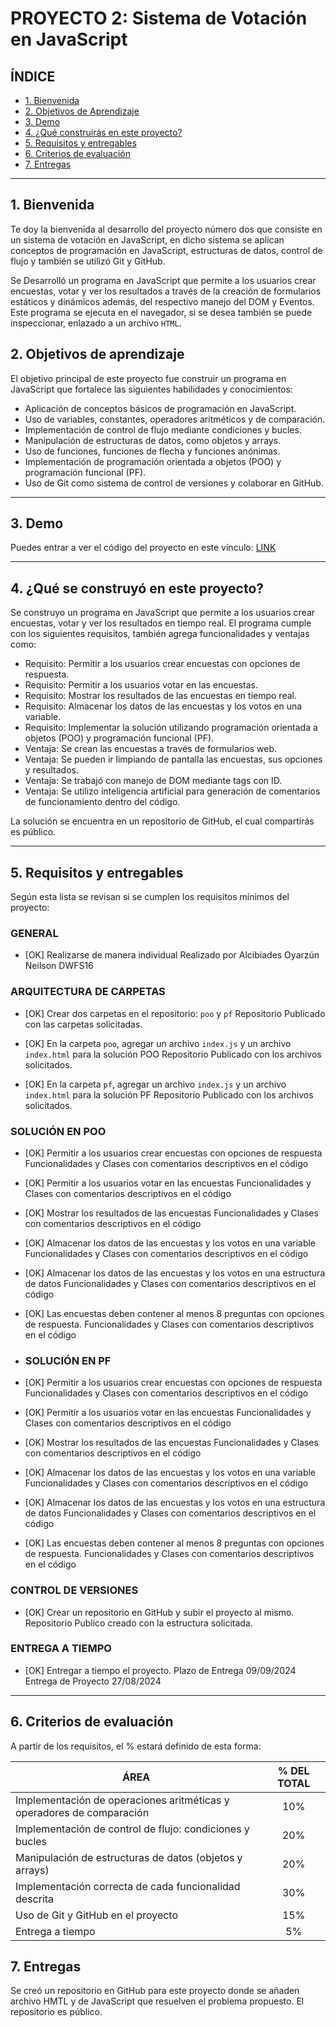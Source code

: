 # PROYECTO 2: Sistema de Votación en JavaScript

## **ÍNDICE**

* [1. Bienvenida](#1-intro)
* [2. Objetivos de Aprendizaje](#2-demo)
* [3. Demo](#3-qu%C3%A9-construir%C3%A1s)
* [4. ¿Qué construirás en este proyecto?](#4-objetivos-de-aprendizaje)
* [5. Requisitos y entregables](#5-requisitos-y-entregables)
* [6. Criterios de evaluación](#6-criterios-de-evaluaci%C3%B3n)
* [7. Entregas](#7-entregas)

****

## 1. Bienvenida

Te doy la bienvenida al desarrollo del proyecto número dos que consiste en un sistema de votación en JavaScript, en dicho sistema se aplican conceptos de programación en JavaScript, estructuras de datos, control de flujo y también se utilizó Git y GitHub.

Se Desarrolló un programa en JavaScript que permite a los usuarios crear encuestas, votar y ver los resultados a través de la creación de formularios estáticos y dinámicos además, del respectivo manejo del DOM y Eventos. Este programa se ejecuta en el navegador, si se desea también se puede inspeccionar, enlazado a un archivo `HTML`.


## 2. Objetivos de aprendizaje

El objetivo principal de este proyecto fue construir un programa en JavaScript que fortalece las siguientes habilidades y conocimientos:

- Aplicación de conceptos básicos de programación en JavaScript.
- Uso de variables, constantes, operadores aritméticos y de comparación.
- Implementación de control de flujo mediante condiciones y bucles.
- Manipulación de estructuras de datos, como objetos y arrays.
- Uso de funciones, funciones de flecha y funciones anónimas.
- Implementación de programación orientada a objetos (POO) y programación funcional (PF).
- Uso de Git como sistema de control de versiones y colaborar en GitHub.


****

## 3. Demo

Puedes entrar a ver el código del proyecto en este vínculo: [LINK](https://github.com/Alcibiades-Coder/DWFS16/tree/main/Proyecto%202%20Sist%20Votacion%20JS)

****

## 4. ¿Qué se construyó en este proyecto?

Se construyo un programa en JavaScript que permite a los usuarios crear encuestas, votar y ver los resultados en tiempo real. El programa cumple con los siguientes requisitos, también agrega funcionalidades y ventajas como:

- Requisito: Permitir a los usuarios crear encuestas con opciones de respuesta.
- Requisito: Permitir a los usuarios votar en las encuestas.
- Requisito: Mostrar los resultados de las encuestas en tiempo real.
- Requisito: Almacenar los datos de las encuestas y los votos en una variable.
- Requisito: Implementar la solución utilizando programación orientada a objetos (POO) y programación funcional (PF).
- Ventaja: Se crean las encuestas a través de formularios web.
- Ventaja: Se pueden ir limpiando de pantalla las encuestas, sus opciones y resultados.
- Ventaja: Se trabajó con manejo de DOM mediante tags con ID.
- Ventaja: Se utilizo inteligencia artificial para generación de comentarios de funcionamiento dentro del código.
  
La solución se encuentra en un repositorio de GitHub, el cual compartirás es público.

****

## 5. Requisitos y entregables    

Según esta lista se revisan si se cumplen los requisitos mínimos del proyecto:

### GENERAL
- [OK] Realizarse de manera individual
  Realizado por Alcibiades Oyarzún Neilson DWFS16
  
### ARQUITECTURA DE CARPETAS

- [OK] Crear dos carpetas en el repositorio: `poo` y `pf`
  Repositorio Publicado con las carpetas solicitadas.
  
- [OK] En la carpeta `poo`, agregar un archivo `index.js` y un archivo `index.html` para la solución POO
  Repositorio Publicado con los archivos solicitados.
- [OK] En la carpeta `pf`, agregar un archivo `index.js` y un archivo `index.html` para la solución PF
  Repositorio Publicado con los archivos solicitados.
  
### SOLUCIÓN EN POO
- [OK] Permitir a los usuarios crear encuestas con opciones de respuesta
  Funcionalidades y Clases con comentarios descriptivos en el código
  
- [OK] Permitir a los usuarios votar en las encuestas
  Funcionalidades y Clases con comentarios descriptivos en el código
  
- [OK] Mostrar los resultados de las encuestas
  Funcionalidades y Clases con comentarios descriptivos en el código
  
- [OK] Almacenar los datos de las encuestas y los votos en una variable
  Funcionalidades y Clases con comentarios descriptivos en el código
  
- [OK] Almacenar los datos de las encuestas y los votos en una estructura de datos
  Funcionalidades y Clases con comentarios descriptivos en el código
  
- [OK] Las encuestas deben contener al menos 8 preguntas con opciones de respuesta.
  Funcionalidades y Clases con comentarios descriptivos en el código
  
- ### SOLUCIÓN EN PF
- [OK] Permitir a los usuarios crear encuestas con opciones de respuesta
  Funcionalidades y Clases con comentarios descriptivos en el código
  
- [OK] Permitir a los usuarios votar en las encuestas
  Funcionalidades y Clases con comentarios descriptivos en el código
  
- [OK] Mostrar los resultados de las encuestas
  Funcionalidades y Clases con comentarios descriptivos en el código
  
- [OK] Almacenar los datos de las encuestas y los votos en una variable
  Funcionalidades y Clases con comentarios descriptivos en el código
  
- [OK] Almacenar los datos de las encuestas y los votos en una estructura de datos
  Funcionalidades y Clases con comentarios descriptivos en el código
  
- [OK] Las encuestas deben contener al menos 8 preguntas con opciones de respuesta.
  Funcionalidades y Clases con comentarios descriptivos en el código
  
### CONTROL DE VERSIONES
- [OK] Crear un repositorio en GitHub y subir el proyecto al mismo.
  Repositorio Publico creado con la estructura solicitada.

### ENTREGA A TIEMPO
- [OK] Entregar a tiempo el proyecto.
  Plazo de Entrega 09/09/2024
  Entrega de Proyecto 27/08/2024 

****

## 6. Criterios de evaluación

A partir de los requisitos, el % estará definido de esta forma:

| ÁREA                                                  | % DEL TOTAL |
| ----------------------------------------------------- |:-----------:|
| Implementación de operaciones aritméticas y operadores de comparación | 10% |
| Implementación de control de flujo: condiciones y bucles | 20% |
| Manipulación de estructuras de datos (objetos y arrays) | 20% |
| Implementación correcta de cada funcionalidad descrita | 30% |
| Uso de Git y GitHub en el proyecto | 15% |
| Entrega a tiempo | 5% |

## 7. Entregas

Se creó un repositorio en GitHub para este proyecto donde se añaden archivo HMTL y de JavaScript que resuelven el problema propuesto. El repositorio es público.
